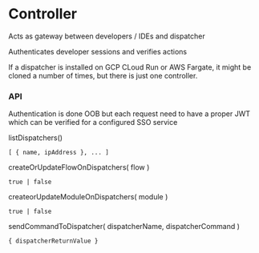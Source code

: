 # Controller

Acts as gateway between developers / IDEs and dispatcher

Authenticates developer sessions and verifies actions

If a dispatcher is installed on GCP CLoud Run or AWS Fargate, it might be cloned a number of times, but there is just one controller.

### API

Authentication is done OOB but each request need to have a proper JWT which can be verified for a configured SSO service

listDispatchers()

```
[ { name, ipAddress }, ... ]
```

createOrUpdateFlowOnDispatchers( flow )

```
true | false
```

createorUpdateModuleOnDispatchers( module )

```
true | false
```

sendCommandToDispatcher( dispatcherName, dispatcherCommand )

```
{ dispatcherReturnValue }
```
